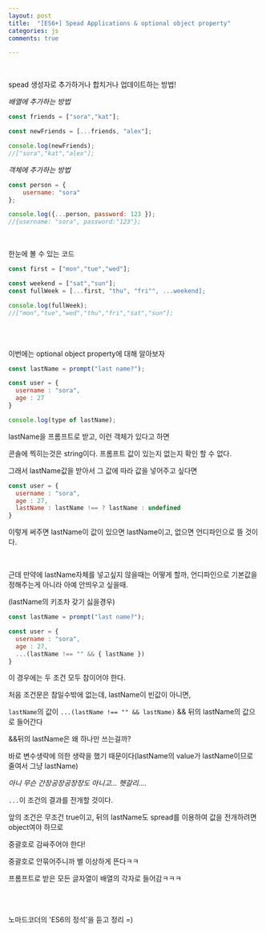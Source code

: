 ```yaml
---
layout: post
title:  "[ES6+] Spead Applications & optional object property"
categories: js 
comments: true

---
```


<br>

spead 생성자로 추가하거나 합치거나 업데이트하는 방법!

*배열에 추가하는 방법*

~~~javascript
const friends = ["sora","kat"];

const newFriends = [...friends, "alex"];

console.log(newFriends);
//["sora","kat","alex"];
~~~

*객체에 추가하는 방법*

~~~javascript
const person = {
	username: "sora"
};

console.log({...person, password: 123 });
//{username: "sora", password:"123"};
~~~

<br>

한눈에 볼 수 있는 코드

~~~javascript
const first = ["mon","tue","wed"];

const weekend = ["sat","sun"];
const fullWeek = [...first, "thu", "fri"", ...weekend];

console.log(fullWeek);
//["mon","tue","wed","thu","fri","sat","sun"];
~~~

<br>

<Br>

이번에는 optional object property에 대해 알아보자

~~~javascript
const lastName = prompt("last name?");

const user = {
  username : "sora",
  age : 27
}

console.log(type of lastName);
~~~

lastName을 프롬프트로 받고, 이런 객체가 있다고 하면

콘솔에 찍히는것은 string이다. 프롬프트 값이 있는지 없는지 확인 할 수 없다.

그래서 lastName값을 받아서 그 값에 따라 값을 넣어주고 싶다면

~~~javascript
const user = {
  username : "sora",
  age : 27,
  lastName : lastName !== ? lastName : undefined
}
~~~

이렇게 써주면 lastName이 값이 있으면 lastName이고, 없으면 언디파인으로 뜰 것이다.

<br>

근데 만약에 lastName자체를 넣고싶지 않을때는 어떻게 할까, 언디파인으로 기본값을 정해주는게 아니라 아예 안띄우고 싶을때.

(lastName의 키조차 갖기 싫을경우)

~~~javascript
const lastName = prompt("last name?");

const user = {
  username : "sora",
  age : 27,
  ...(lastName !== "" && { lastName })
}
~~~

이 경우에는 두 조건 모두 참이어야 한다.

처음 조건문은 참일수밖에 없는데, lastName이 빈값이 아니면,  

`lastName`의 값이 `...(lastName !== "" && lastName)` && 뒤의 lastName의 값으로 들어간다

&&뒤의 lastName은 왜 하나만 쓰는걸까?

바로 변수생략에 의한 생략을 했기 때문이다(lastName의 value가 lastName이므로 줄여서 그냥 lastName)

*아니 무슨 간장공장공장장도 아니고... 헷갈리....*

`...`이 조건의 결과를 전개할 것이다.

앞의 조건은 무조건 true이고, 뒤의 lastName도 spread를 이용하여 값을 전개하려면 object여야 하므로

중괄호로 감싸주어야 한다!

중괄호로 안묶어주니까 별 이상하게 뜬다ㅋㅋ

프롬프트로 받은 모든 글자열이 배열의 각자로 들어감ㅋㅋㅋ

<br>

<Br>

노마드코더의 'ES6의 정석'을 듣고 정리 =)











